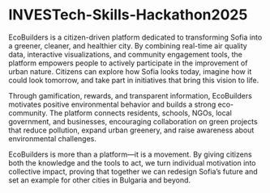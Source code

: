 # INVESTech-Skills-Hackathon2025
EcoBuilders is a citizen-driven platform dedicated to transforming Sofia into a greener, cleaner, and healthier city. By combining real-time air quality data, interactive visualizations, and community engagement tools, the platform empowers people to actively participate in the improvement of urban nature. Citizens can explore how Sofia looks today, imagine how it could look tomorrow, and take part in initiatives that bring this vision to life.

Through gamification, rewards, and transparent information, EcoBuilders motivates positive environmental behavior and builds a strong eco-community. The platform connects residents, schools, NGOs, local government, and businesses, encouraging collaboration on green projects that reduce pollution, expand urban greenery, and raise awareness about environmental challenges.

EcoBuilders is more than a platform—it is a movement. By giving citizens both the knowledge and the tools to act, we turn individual motivation into collective impact, proving that together we can redesign Sofia’s future and set an example for other cities in Bulgaria and beyond.
